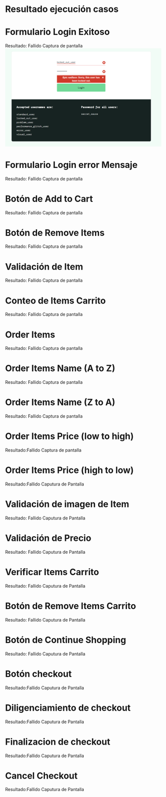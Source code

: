 # Resultado ejecución casos

# Formulario Login Exitoso

Resultado: Fallido
Captura de pantalla
![Alt text](image-44.png)

# Formulario Login error Mensaje

Resultado: Fallido
Captura de pantalla


# Botón de Add to Cart

Resultado: Fallido
Captura de pantalla


# Botón de Remove Items

Resultado: Fallido
Captura de pantalla


# Validación de Item

Resultado: Fallido
Captura de pantalla



# Conteo de Items Carrito

Resultado: Fallido
Captura de pantalla


# Order Items

Resultado: Fallido
Captura de pantalla


# Order Items Name (A to Z)

Resultado: Fallido
Captura de pantalla



# Order Items Name (Z to A)

Resultado: Fallido
Captura de pantalla

# Order Items Price (low to high)

Resultado:Fallido
Captura de pantalla


# Order Items Price (high to low)

Resultado:Fallido
Caputura de Pantalla


# Validación de imagen de Item 

Resultado: Fallido
Caputura de Pantalla


# Validación de Precio

Resultado: Fallido
Caputura de Pantalla


# Verificar Items Carrito

Resultado: Fallido
Caputura de Pantalla


# Botón de Remove Items Carrito

Resultado: Fallido
Caputura de Pantalla


# Botón de Continue Shopping

Resultado: Fallido
Caputura de Pantalla

# Botón checkout

Resultado:Fallido
Caputura de Pantalla


# Diligenciamiento de checkout

Resultado:Fallido
Caputura de Pantalla


# Finalizacion de checkout

Resultado:Fallido
Caputura de Pantalla


# Cancel Checkout

Resultado:Fallido
Caputura de Pantalla
